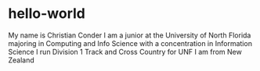 # hello-world
My name is Christian Conder
I am a junior at the University of North Florida majoring in Computing and Info Science with a concentration in Information Science
I run Division 1 Track and Cross Country for UNF
I am from New Zealand
